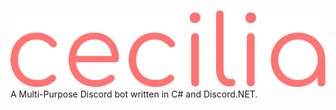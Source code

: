 ![Image of Splash Art](https://github.com/MGrime/Cecilia/blob/master/Images/Small%20Brand.png)
A Multi-Purpose Discord bot written in C# and Discord.NET.
